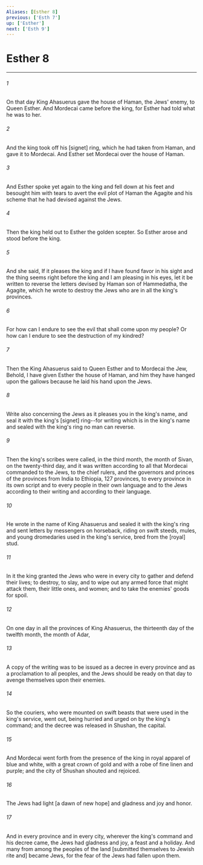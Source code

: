 ```yaml
---
Aliases: [Esther 8]
previous: ['Esth 7']
up: ['Esther']
next: ['Esth 9']
---
```

# Esther 8

***


###### 1 


On that day King Ahasuerus gave the house of Haman, the Jews' enemy, to Queen Esther. And Mordecai came before the king, for Esther had told what he was to her. 


###### 2 


And the king took off his [signet] ring, which he had taken from Haman, and gave it to Mordecai. And Esther set Mordecai over the house of Haman. 


###### 3 


And Esther spoke yet again to the king and fell down at his feet and besought him with tears to avert the evil plot of Haman the Agagite and his scheme that he had devised against the Jews. 


###### 4 


Then the king held out to Esther the golden scepter. So Esther arose and stood before the king. 


###### 5 


And she said, If it pleases the king and if I have found favor in his sight and the thing seems right before the king and I am pleasing in his eyes, let it be written to reverse the letters devised by Haman son of Hammedatha, the Agagite, which he wrote to destroy the Jews who are in all the king's provinces. 


###### 6 


For how can I endure to see the evil that shall come upon my people? Or how can I endure to see the destruction of my kindred? 


###### 7 


Then the King Ahasuerus said to Queen Esther and to Mordecai the Jew, Behold, I have given Esther the house of Haman, and him they have hanged upon the gallows because he laid his hand upon the Jews. 


###### 8 


Write also concerning the Jews as it pleases you in the king's name, and seal it with the king's [signet] ring--for writing which is in the king's name and sealed with the king's ring no man can reverse. 


###### 9 


Then the king's scribes were called, in the third month, the month of Sivan, on the twenty-third day, and it was written according to all that Mordecai commanded to the Jews, to the chief rulers, and the governors and princes of the provinces from India to Ethiopia, 127 provinces, to every province in its own script and to every people in their own language and to the Jews according to their writing and according to their language. 


###### 10 


He wrote in the name of King Ahasuerus and sealed it with the king's ring and sent letters by messengers on horseback, riding on swift steeds, mules, and young dromedaries used in the king's service, bred from the [royal] stud. 


###### 11 


In it the king granted the Jews who were in every city to gather and defend their lives; to destroy, to slay, and to wipe out any armed force that might attack them, their little ones, and women; and to take the enemies' goods for spoil. 


###### 12 


On one day in all the provinces of King Ahasuerus, the thirteenth day of the twelfth month, the month of Adar, 


###### 13 


A copy of the writing was to be issued as a decree in every province and as a proclamation to all peoples, and the Jews should be ready on that day to avenge themselves upon their enemies. 


###### 14 


So the couriers, who were mounted on swift beasts that were used in the king's service, went out, being hurried and urged on by the king's command; and the decree was released in Shushan, the capital. 


###### 15 


And Mordecai went forth from the presence of the king in royal apparel of blue and white, with a great crown of gold and with a robe of fine linen and purple; and the city of Shushan shouted and rejoiced. 


###### 16 


The Jews had light [a dawn of new hope] and gladness and joy and honor. 


###### 17 


And in every province and in every city, wherever the king's command and his decree came, the Jews had gladness and joy, a feast and a holiday. And many from among the peoples of the land [submitted themselves to Jewish rite and] became Jews, for the fear of the Jews had fallen upon them.
